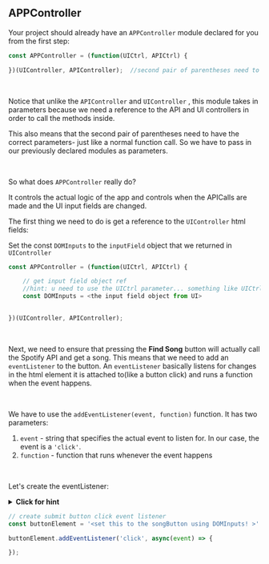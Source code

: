 ## APPController

Your project should already have an `APPController`  module declared for you from the first step:

```js
const APPController = (function(UICtrl, APICtrl) {

})(UIController, APIController);  //second pair of parentheses need to pass in parameters!
```



<br />



Notice that unlike the `APIController`  and `UIController` , this module takes in parameters because we need a reference to the API and UI controllers in order to call the methods inside. 

This also means that the second pair of parentheses need to have the correct parameters- just like a normal function call. So we have to pass in our previously declared modules as parameters.



<br />



So what does `APPController`  really do?

It controls the actual logic of the app and controls when the APICalls are made and the UI input fields are changed.

The first thing we need to do is get a reference to the `UIController`  html fields:

Set the const `DOMInputs`  to the `inputField` object that we returned in `UIController`

```js
const APPController = (function(UICtrl, APICtrl) {

    // get input field object ref
  	//hint: u need to use the UICtrl parameter... something like UICtrl.<objectName>
    const DOMInputs = <the input field object from UI>
    

})(UIController, APIController);
```



<br />



Next, we need to ensure that pressing the **Find Song** button will actually call the Spotify API and get a song. This means that we need to add an `eventListener` to the button. An `eventListener`  basically listens for changes in the html element it is attached to(like a button click) and runs a function when the event happens.



<br />



We have to use the `addEventListener(event, function)`  function. It has two parameters:

1. `event`  - string that specifies the actual event to listen for. In our case, the event is a `'click'`.
2. `function`  - function that runs whenever the event happens



<br />



Let's create the eventListener:



<details>
  <summary><strong>Click for hint</strong></summary>
  
  ```javascript
    //DOMInputs is the input field object so to get the button just do:
    const buttonElement = DOMInputs.songButton
  ```
</details>



```js
// create submit button click event listener
const buttonElement = '<set this to the songButton using DOMInputs! >'

buttonElement.addEventListener('click', async(event) => {

});
```



<br />

<br />



